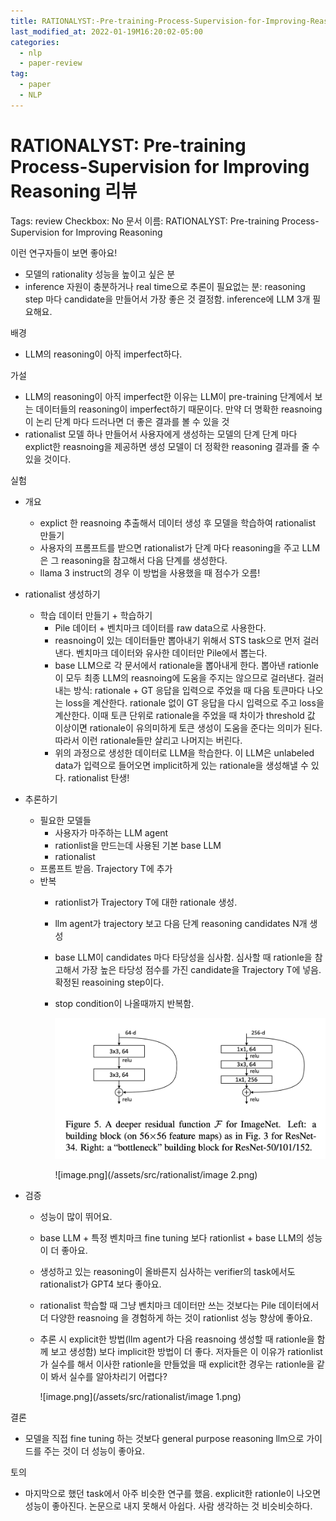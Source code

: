 ```yaml
---
title: RATIONALYST:-Pre-training-Process-Supervision-for-Improving-Reasoning-review
last_modified_at: 2022-01-19M16:20:02-05:00
categories:
  - nlp
  - paper-review
tag:
  - paper
  - NLP
---
```


# RATIONALYST: Pre-training Process-Supervision for Improving Reasoning 리뷰

Tags: review
Checkbox: No
문서 이름: RATIONALYST: Pre-training Process-Supervision
for Improving Reasoning

이런 연구자들이 보면 좋아요!

- 모델의 rationality 성능을 높이고 싶은 분
- inference 자원이 충분하거나 real time으로 추론이 필요없는 분: reasoning step 마다 candidate을 만들어서 가장 좋은 것 결정함. inference에 LLM 3개 필요해요.

배경

- LLM의 reasoning이 아직 imperfect하다.

가설

- LLM의 reasoning이 아직 imperfect한 이유는 LLM이 pre-training 단계에서 보는 데이터들의 reasoning이 imperfect하기 때문이다. 만약 더 명확한 reasnoing이 논리 단계 마다 드러나면 더 좋은 결과를 볼 수 있을 것
- rationalist 모델 하나 만들어서 사용자에게 생성하는 모델의 단계 단계 마다 explict한 reasnoing을 제공하면 생성 모델이 더 정확한 reasoning 결과를 줄 수 있을 것이다.

실험

- 개요
    - explict 한 reasnoing 추출해서 데이터 생성 후 모델을 학습하여 rationalist 만들기
    - 사용자의 프롬프트를 받으면 rationalist가 단계 마다 reasoning을 주고 LLM은 그 reasoning을 참고해서 다음 단계를 생성한다.
    - llama 3 instruct의 경우 이 방법을 사용했을 때 점수가 오름!
- rationalist 생성하기
    - 학습 데이터 만들기 + 학습하기
        - Pile 데이터 + 벤치마크 데이터를 raw data으로 사용한다.
        - reasnoing이 있는 데이터들만 뽑아내기 위해서 STS task으로 먼저 걸러낸다. 벤치마크 데이터와 유사한 데이터만 Pile에서 뽑는다.
        - base LLM으로 각 문서에서 rationale을 뽑아내게 한다. 뽑아낸 rationle이 모두 최종 LLM의 reasnoing에 도움을 주지는 않으므로 걸러낸다. 걸러내는 방식: rationale + GT 응답을 입력으로 주었을 때 다음 토큰마다 나오는 loss을 계산한다. rationale 없이 GT 응답을 다시 입력으로 주고 loss을 계산한다. 이때 토큰 단위로 rationale을 주었을 때 차이가 threshold 값 이상이면 rationale이 유의미하게 토큰 생성이 도움을 준다는 의미가 된다. 따라서 이런 rationale들만 살리고 나머지는 버린다.
        - 위의 과정으로 생성한 데이터로 LLM을 학습한다. 이 LLM은 unlabeled data가 입력으로 들어오면 implicit하게 있는 rationale을 생성해낼 수 있다. rationalist 탄생!
- 추론하기
    - 필요한 모델들
        - 사용자가 마주하는 LLM agent
        - rationlist을 만드는데 사용된 기본 base LLM
        - rationalist
    - 프롬프트 받음. Trajectory T에 추가
    - 반복
        - rationlist가 Trajectory T에 대한 rationale 생성.
        - llm agent가 trajectory 보고 다음 단계 reasoning candidates N개 생성
        - base LLM이 candidates 마다 타당성을 심사함. 심사할 때 rationle을 참고해서 가장 높은 타당성 점수를 가진 candidate을 Trajectory T에 넣음. 확정된 reasoining step이다.
        - stop condition이 나올때까지 반복함.




            ![test](/assets/src/resnet/bottleneck.png)

            ![image.png](/assets/src/rationalist/image 2.png)
            
- 검증
    - 성능이 많이 뛰어요.
    - base LLM + 특정  벤치마크 fine tuning 보다 rationlist + base LLM의 성능이 더 좋아요.
    - 생성하고 있는 reasoning이 올바른지 심사하는 verifier의 task에서도 rationalist가 GPT4 보다 좋아요.
    - rationalist 학습할 때 그냥 벤치마크 데이터만 쓰는 것보다는 Pile 데이터에서 더 다양한 reasnoing 을 경험하게 하는 것이 rationlist 성능 향상에 좋아요.
    - 추론 시 explicit한 방법(llm agent가 다음 reasnoing 생성할 때 rationle을 함께 보고 생성함) 보다 implicit한 방법이 더 좋다. 저자들은 이 이유가 rationlist가 실수를 해서 이사한 rationle을 만들었을 때 explicit한 경우는 rationle을 같이 봐서 실수를 알아차리기 어렵다?
        
        ![image.png](/assets/src/rationalist/image 1.png)
        

결론

- 모델을 직접 fine tuning 하는 것보다 general purpose reasoning llm으로 가이드를 주는 것이 더 성능이 좋아요.

토의

- 마지막으로 했던 task에서 아주 비슷한 연구를 했음. explicit한 rationle이 나오면 성능이 좋아진다. 논문으로 내지 못해서 아쉽다. 사람 생각하는 것 비슷비슷하다.